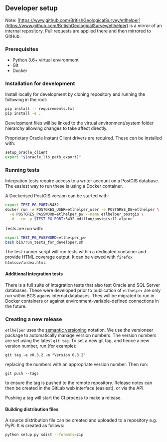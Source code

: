 ## Developer setup

Note: [https://www.github.com/BritishGeologicalSurvey/etlhelper](https://www.github.com/BritishGeologicalSurvey/etlhelper) is a mirror of an internal repository.
Pull requests are applied there and then mirrored to GitHub.

### Prerequisites

+ Python 3.6+ virtual environment
+ Git
+ Docker


### Installation for development

Install locally for development by cloning repository and running the following
in the root:

```bash
pip install -r requirements.txt
pip install -e .
```

Development files will be linked to the virtual environment/system folder
hierarchy allowing changes to take affect directly.

Proprietary Oracle Instant Client drivers are required.
These can be installed with:

```bash
setup_oracle_client
export "$(oracle_lib_path_export)"
```


### Running tests

Integration tests require access to a writer account on a PostGIS database.
The easiest way to run these is using a Docker container.

A Dockerised PostGIS version can be started with:

```bash
export TEST_PG_PORT=5432
docker run -e POSTGRES_USER=etlhelper_user -e POSTGRES_DB=etlhelper \
  -e POSTGRES_PASSWORD=etlhelper_pw --name etlhelper_postgis \
  -d --rm -p $TEST_PG_PORT:5432 mdillon/postgis:11-alpine
```

Tests are run with:

```bash
export TEST_PG_PASSWORD=etlhelper_pw
bash bin/run_tests_for_developer.sh
```

The test-runner script will run tests within a dedicated container and provide
HTML coverage output.  It can be viewed with `firefox htmlcov/index.html`.


#### Additional integration tests

There is a full suite of integration tests that also test Oracle and SQL Server
databases.  These were developed prior to publication of `etlhelper` are only
run within BGS agains internal databases.  They will be migrated to run in
Docker containers or against environment-variable-defined connections in the
future.


### Creating a new release

`etlhelper` uses the [semantic versioning](https://semver.org/) notation.
We use the versioneer package to automatically manage version numbers. The
version numbers are set using the latest `git tag`. To set a new git tag,
and hence a new version number, run (for example):

```
git tag -a v0.3.2 -m "Version 0.3.2"
```

replacing the numbers with an appropriate version number. Then run:

```
git push --tags
```

to ensure the tag is pushed to the remote repository. Release notes
can then be created in the GitLab web interface (easiest), or via the API.

Pushing a tag will start the CI process to make a release.


#### Building distribution files

A source distribution file can be created and uploaded to a repository e.g.
PyPI.
It is created as follows:

```bash
python setup.py sdist --formats=zip
```

